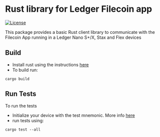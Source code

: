 # Rust library for Ledger Filecoin app
[![License](https://img.shields.io/badge/License-Apache%202.0-blue.svg)](https://opensource.org/licenses/Apache-2.0)

This package provides a basic Rust client library to communicate with the Filecoin App running in a Ledger Nano S+/X, Stax and Flex devices

## Build

- Install rust using the instructions [here](https://www.rust-lang.org/tools/install)
- To build run:
```shell script
cargo build
```

## Run Tests
To run the tests

- Initialize your device with the test mnemonic. More info [here](https://github.com/zondax/ledger-filecoin#set-test-mnemonic)
- run tests using: 
```shell script
cargo test --all
```
